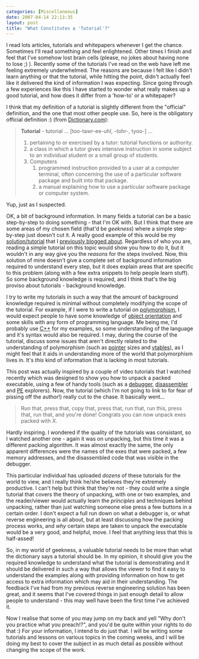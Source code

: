 ```yaml
---
categories: [Miscellaneous]
date: 2007-04-14 22:13:35
layout: post
title: "What Constitutes a 'Tutorial'?"
---
```

I read lots articles, tutorials and whitepapers whenever I get the chance. Sometimes I'll read something and feel enlightened. Other times I finish and feel that I've somehow lost brain cells (please, no jokes about having none to lose ;) ). Recently some of the tutorials I've read on the web have left me feeling extremely underwhelmed. The reasons are because I felt like I didn't learn anything or that the tutorial, while hitting the point, didn't actually feel like it delivered the kind of information I was expecting. Since going through a few experiences like this I have started to wonder what really makes up a good tutorial, and how does it differ from a 'how-to' or a whitepaper?

I think that my definition of a tutorial is slightly different from the "official" definition, and the one that most other people use. So, here is the obligatory official definition :) (from <a href="http://www.dictionary.com/" title="Dictionary.com" target="_blank">Dictionary.com</a>):<blockquote><p><strong>Tutorial</strong> - tutorial      ... [too-tawr-ee-uhl, -tohr-, tyoo-] ...</p><ol><li>pertaining to or exercised by a tutor: tutorial functions or authority.</li><li>a class in which a tutor gives intensive instruction in some subject to an individual student or a small group of students.</li><li>Computers<ol><li>programmed instruction provided to a user at a computer terminal, often concerning the use of a particular software package and built into that package.</li><li>a manual explaining how to use a particular software package or computer system.</li></ol></li></ol></blockquote>Yup, just as I suspected.

OK, a bit of background information. In many fields a tutorial can be a basic step-by-step to doing something - that I'm OK with. But I think that there are some areas of my chosen field (that'd be <em>geekness</em>) where a simple step-by-step just doesn't cut it. A really good example of this would be my <a href="/uploads/2007/04/silver-directx-solution-thecolonial.zip" title="DirectX Crackme Solution">solution/tutorial</a> that I <a href="/posts/reversing-directx-blowfish/trackback/" title="Reversing DirectX &amp; Blowfish">previously blogged about</a>. Regardless of who you are, reading a simple tutorial on this topic would show you how to do it, but it wouldn't in any way give you the <em>reasons</em> for the steps involved. Now, this solution of mine doesn't give a complete set of background information required to understand every step, but it does explain areas that are specific to this problem (along with a few extra snippets to help people learn stuff). So some background knowledge is required, and I think that's the big proviso about tutorials - background knowledge.

I try to write my tutorials in such a way that the amount of background knowledge required is minimal without completely modifying the scope of the tutorial. For example, if I were to write a tutorial on <a href="http://en.wikipedia.org/wiki/Polymorphism_(computer_science)" title="Polymorphism" target="_blank">polymorphism</a>, I would expect people to have some knowledge of <a href="http://en.wikipedia.org/wiki/Object-oriented_programming" title="Object-Oriented Programming" target="_blank">object orientation</a> and some skills with any form of programming language.  Me being me, I'd probably use <a href="http://en.wikipedia.org/wiki/C++" title="C++" target="_blank">C++</a> for my examples, so some understanding of the language and it's syntax would also be required.  I may, during the course of the tutorial, discuss some issues that aren't directly related to the understanding of polymorphism (such as <a href="http://en.wikipedia.org/wiki/Pointer" title="Pointer" target="_blank">pointer</a> sizes and <a href="http://en.wikipedia.org/wiki/Virtual_table" title="Virtual Tables" target="_blank">vtables</a>), as I might feel that it aids in understanding more of the world that polymorphism lives in.  It's <em>this</em> kind of information that is lacking in most tutorials.

This post was actually inspired by a couple of video tutorials that I watched recently which was designed to show you how to unpack a packed executable, using a few of handy tools (such as a <a href="http://en.wikipedia.org/wiki/Debugger" title="Debugger" target="_blank">debugger</a>, <a href="http://en.wikipedia.org/wiki/Disassembler" title="Disassembler" target="_blank">disassembler</a> and <a href="http://en.wikipedia.org/wiki/Portable_Executable" title="Portable Executable" target="_blank">PE</a> explorers). Now, the tutorial (which I'm not going to link to for fear of pissing off the author!) really cut to the chase. It basically went...<blockquote><p>Run that, press that, copy that, press that, run that, run this, press that, run that, and you're done! Congrats you can now unpack exes packed with <em>X</em>.</p></blockquote>Hardly inspiring. I wondered if the quality of the tutorials was consistant, so I watched another one - again it was on unpacking, but this time it was a different packing algorithm. It was almost exactly the same, the only apparent differences were the names of the exes that were packed, a few memory addresses, and the disassembled code that was visible in the debugger.

This particular individual has uploaded <em>dozens</em> of these tutorials for the world to view, and I really think he/she believes they're extremely productive. I can't help but think that they're not - they could write a single tutorial that covers the theory of unpacking, with one or two examples, and the reader/viewer would actually learn the <em>principles</em> and techniques behind unpacking, rather than just watching someone else press a few buttons in a certain order. I don't expect a full run down on what a debugger is, or what reverse engineering is all about, but at least discussing how the packing process works, and <em>why</em> certain steps are taken to unpack the executable would be a very good, and helpful, move. I feel that anything less that this is half-assed!

So, in my world of geekness, a valuable tutorial needs to be more than what the dictionary says a tutorial should be.  In my opinion, it should give you the required knowledge to understand what the tutorial is demonstrating and it should be delivered in such a way that allows the viewer to find it easy to understand the examples along with providing information on how to get access to extra information which may aid in their understanding. The feedback I've had from my previous reverse engineering solution has been great, and it seems that I've covered things in just enough detail to allow people to understand - this may well have been the first time I've achieved it.

Now I realise that some of you may jump on my back and yell "Why don't you practice what you preach!?", and you'd be quite within your rights to do that :) For your information, I intend to do just that. I will be writing some tutorials and lessons on various topics in the coming weeks, and I will be doing my best to cover the subject in as much detail as possible without changing the scope of the work.
